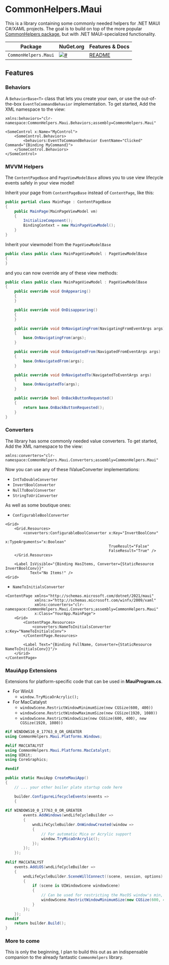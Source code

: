 # CommonHelpers.Maui

This is a library containing some commonly needed helpers for .NET MAUI C#/XAML projects. The goal is to build on top of the more popular [CommonHelpers package](https://github.com/LanceMcCarthy/CommonHelpers/tree/main/src/CommonHelpers), but with .NET MAUI-specialized functionality.

| Package | NuGet.org | Features & Docs |
|---------|-----------|-----------------|
| `CommonHelpers.Maui` | [![#](https://img.shields.io/nuget/v/CommonHelpers.Maui.svg)](https://www.nuget.org/packages/CommonHelpers.Maui/) | [README](https://github.com/LanceMcCarthy/CommonHelpers/tree/main/src/CommonHelpers.Maui) |

## Features

### Behaviors

A `BehaviorBase<T>` class that lets you create your own, or use the out-of-the-box `EventToCommandBehavior` implementation. To get started, Add the XML namespace to the view:

```xaml
xmlns:behaviors="clr-namespace:CommonHelpers.Maui.Behaviors;assembly=CommonHelpers.Maui"
```

```xaml
<SomeControl x:Name="MyControl">
    <SomeControl.Behaviors>
        <behaviors:EventToCommandBehavior EventName="Clicked" Command="{Binding MyCommand}">
    </SomeControl.Behaviors>
</SomeControl>
```

### MVVM Helpers

The `ContentPageBase` and `PageViewModelBase` allows you to use view lifecycle events safely in your view model!

Inherit your page from `ContentPageBase` instead of `ContentPage`, like this:

```csharp
public partial class MainPage : ContentPageBase
{
    public MainPage(MainPageViewModel vm)
    {
        InitializeComponent();
        BindingContext = new MainPageViewModel();
    }
}
```

Inherit your viewmodel from the `PageViewModelBase` 

```csharp
public class public class MainPageViewModel : PageViewModelBase
{
}
```

and you can now override any of these view methods:

```csharp
public class public class MainPageViewModel : PageViewModelBase
{
    public override void OnAppearing()
    {
    }

    public override void OnDisappearing()
    {
    }

    public override void OnNavigatingFrom(NavigatingFromEventArgs args)
    {
        base.OnNavigatingFrom(args);
    }

    public override void OnNavigatedFrom(NavigatedFromEventArgs args)
    {
        base.OnNavigatedFrom(args);
    }

    public override void OnNavigatedTo(NavigatedToEventArgs args)
    {
        base.OnNavigatedTo(args);
    }

    public override bool OnBackButtonRequested()
    {
        return base.OnBackButtonRequested();
    }
}
```

### Converters

The library has some commonly needed value converters. To get started, Add the XML namespace to the view:

```xaml
xmlns:converters="clr-namespace:CommonHelpers.Maui.Converters;assembly=CommonHelpers.Maui"
```
Now you can use any of these IValueConverter implementations:

- `IntToDoubleConverter`
- `InvertBoolConverter`
- `NullToBoolConverter`
- `StringToUriConverter`

As well as some boutique ones:

- `ConfigurableBoolConverter`

```xaml
<Grid>
    <Grid.Resources>
        <converters:ConfigurableBoolConverter x:Key="InvertBoolConv"
                                              x:TypeArguments="x:Boolean"
                                              TrueResult="False"
                                              FalseResult="True" />
    </Grid.Resources>

    <Label IsVisible="{Binding HasItems, Converter={StaticResource InvertBoolConv}}"
           Text="No Items!" />
<Grid>
```

- `NameToInitialsConverter`

```xaml
<ContentPage xmlns="http://schemas.microsoft.com/dotnet/2021/maui"
             xmlns:x="http://schemas.microsoft.com/winfx/2009/xaml"
             xmlns:converters="clr-namespace:CommonHelpers.Maui.Converters;assembly=CommonHelpers.Maui"
             x:Class="YourApp.MainPage">
    <Grid>
        <ContentPage.Resources>
            <converters:NameToInitialsConverter x:Key="NameToInitialsConv">
        </ContentPage.Resources>

        <Label Text="{Binding FullName, Converter={StaticResource NameToInitialsConv}}"/>
    </Grid>
</ContentPage>
```

### MauiApp Extensions

Extensions for platform-specific code that can be used in **MauiProgram.cs**.

- For WinUI
  - `window.TryMicaOrAcrylic();`
- For MacCatalyst
  - `windowScene.RestrictWindowMinimumSize(new CGSize(600, 400))`
  - `windowScene.RestrictWindowMaximumSize(new CGSize(1920, 1080))`
  - `windowScene.RestrictWindowSize(new CGSize(600, 400), new CGSize(1920, 1080))`

```csharp
#if WINDOWS10_0_17763_0_OR_GREATER
using CommonHelpers.Maui.Platforms.Windows;

#elif MACCATALYST
using CommonHelpers.Maui.Platforms.MacCatalyst;
using UIKit;
using CoreGraphics;

#endif

public static MauiApp CreateMauiApp()
{
    // ... your other boiler plate startup code here

    builder.ConfigureLifecycleEvents(events =>
    {
    
#if WINDOWS10_0_17763_0_OR_GREATER
        events.AddWindows(wndLifeCycleBuilder =>
        {
            wndLifeCycleBuilder.OnWindowCreated(window =>
            {
                // For automatic Mica or Acrylic support
                window.TryMicaOrAcrylic();
            });
        });
    });
    
#elif MACCATALYST
    events.AddiOS(wndLifeCycleBuilder =>
    {
        wndLifeCycleBuilder.SceneWillConnect((scene, session, options) =>
        {
            if (scene is UIWindowScene windowScene)
            {
                // Can be used for restricting the MacOS window's min, max (or both) size.
                windowScene.RestrictWindowMinimumSize(new CGSize(600, 400));
            }
        });
    });
#endif
    return builder.Build();
}
```

### More to come

This is only the beginning, I plan to build this out as an indispensable companion to the already fantastic `CommonHelpers` library.
